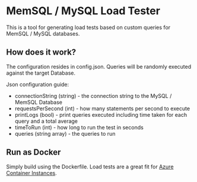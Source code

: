 # MemSQL / MySQL Load Tester

This is a tool for generating load tests based on custom queries for MemSQL / MySQL databases.

## How does it work?

The configuration resides in config.json.
Queries will be randomly executed against the target Database.

Json configuration guide:

* connectionString (string) - the connection string to the MySQL / MemSQL Database
* requestsPerSecond (int) - how many statements per second to execute
* printLogs (bool) - print queries executed including time taken for each query and a total average
* timeToRun (int) - how long to run the test in seconds
* queries (string array) - the queries to run

## Run as Docker

Simply build using the Dockerfile.
Load tests are a great fit for [Azure Container Instances].

[Azure Container Instances]: https://azure.microsoft.com/en-us/services/container-instances/